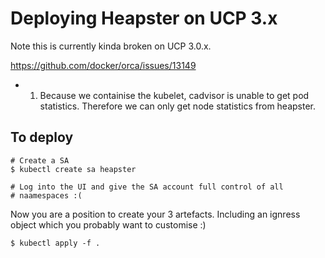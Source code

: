 # Deploying Heapster on UCP 3.x

Note this is currently kinda broken on UCP 3.0.x.

https://github.com/docker/orca/issues/13149

- 1) Because we containise the kubelet, cadvisor is unable to get pod 
statistics. Therefore we can only get node statistics from heapster.


## To deploy


```
# Create a SA
$ kubectl create sa heapster

# Log into the UI and give the SA account full control of all 
# naamespaces :(
```


Now you are a position to create your 3 artefacts. Including an ignress object
which you probably want to customise :)


```
$ kubectl apply -f .
```

